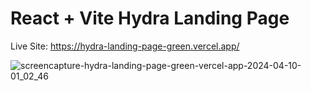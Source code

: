 # React + Vite  Hydra Landing Page 

Live Site: https://hydra-landing-page-green.vercel.app/

![screencapture-hydra-landing-page-green-vercel-app-2024-04-10-01_02_46](https://github.com/cjpanda/Hydra-Landing-Page/assets/107156444/65dfb3d5-3098-45a5-8c78-b6da1b24efe5)
